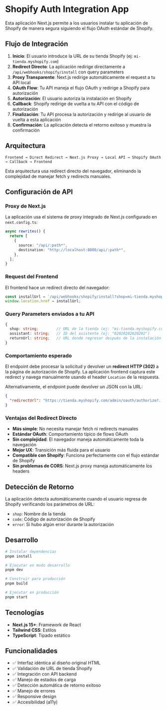 # Shopify Auth Integration App

Esta aplicación Next.js permite a los usuarios instalar tu aplicación de Shopify de manera segura siguiendo el flujo OAuth estándar de Shopify.

## Flujo de Integración

1. **Inicio**: El usuario introduce la URL de su tienda Shopify (ej: `mi-tienda.myshopify.com`)
2. **Redirect Directo**: La aplicación redirige directamente a `/api/webhooks/shopify/install` con query parameters
3. **Proxy Transparente**: Next.js redirige automáticamente el request a tu API local
4. **OAuth Flow**: Tu API maneja el flujo OAuth y redirige a Shopify para autorización
5. **Autorización**: El usuario autoriza la instalación en Shopify
6. **Callback**: Shopify redirige de vuelta a tu API con el código de autorización
7. **Finalización**: Tu API procesa la autorización y redirige al usuario de vuelta a esta aplicación
8. **Confirmación**: La aplicación detecta el retorno exitoso y muestra la confirmación

## Arquitectura

```
Frontend → Direct Redirect → Next.js Proxy → Local API → Shopify OAuth → Callback → Frontend
```

Esta arquitectura usa redirect directo del navegador, eliminando la complejidad de manejar fetch y redirects manuales.

## Configuración de API

### Proxy de Next.js

La aplicación usa el sistema de proxy integrado de Next.js configurado en `next.config.ts`:

```typescript
async rewrites() {
  return [
    {
      source: "/api/:path*",
      destination: "http://localhost:8000/api/:path*",
    },
  ];
}
```

### Request del Frontend

El frontend hace un redirect directo del navegador:

```javascript
const installUrl = `/api/webhooks/shopify/install?shop=mi-tienda.myshopify.com&assistant=02020202020202&redirect_url=http://localhost:3000`;
window.location.href = installUrl;
```

### Query Parameters enviados a tu API

```typescript
{
  shop: string;        // URL de la tienda (ej: "mi-tienda.myshopify.com")
  assistant: string;   // ID del asistente (ej: "02020202020202")
  returnUrl: string;   // URL donde regresar después de la instalación
}
```

### Comportamiento esperado

El endpoint debe procesar la solicitud y devolver un **redirect HTTP (302)** a la página de autorización de Shopify. La aplicación frontend captura este redirect y navega manualmente usando el header `Location` de la respuesta.

Alternativamente, el endpoint puede devolver un JSON con la URL:

```json
{
  "redirectUrl": "https://tienda.myshopify.com/admin/oauth/authorize?..."
}
```

### Ventajas del Redirect Directo

- **Más simple**: No necesita manejar fetch ni redirects manuales
- **Estándar OAuth**: Comportamiento típico de flows OAuth
- **Sin complejidad**: El navegador maneja automáticamente toda la navegación
- **Mejor UX**: Transición más fluida para el usuario
- **Compatible con Shopify**: Funciona perfectamente con el flujo estándar de Shopify
- **Sin problemas de CORS**: Next.js proxy maneja automáticamente los headers

## Detección de Retorno

La aplicación detecta automáticamente cuando el usuario regresa de Shopify verificando los parámetros de URL:

- `shop`: Nombre de la tienda
- `code`: Código de autorización de Shopify
- `error`: Si hubo algún error durante la autorización

## Desarrollo

```bash
# Instalar dependencias
pnpm install

# Ejecutar en modo desarrollo
pnpm dev

# Construir para producción
pnpm build

# Ejecutar en producción
pnpm start
```

## Tecnologías

- **Next.js 15+**: Framework de React
- **Tailwind CSS**: Estilos
- **TypeScript**: Tipado estático

## Funcionalidades

- ✅ Interfaz idéntica al diseño original HTML
- ✅ Validación de URL de tienda Shopify
- ✅ Integración con API backend
- ✅ Manejo de estados de carga
- ✅ Detección automática de retorno exitoso
- ✅ Manejo de errores
- ✅ Responsive design
- ✅ Accesibilidad (a11y)
